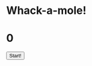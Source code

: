 <html lang="en">
<head>
  <meta charset="UTF-8">
  <title>Whack A Mole!</title>
  <link href='https://fonts.googleapis.com/css?family=Amatic+SC:400,700' rel='stylesheet' type='text/css'>
  <link rel="stylesheet" href="style.css">
</head>
<body>
  
  <h1>Whack-a-mole!</h1>
  <h1 class="score"> 0</h1>
  <div class = "start">
  <button onClick="startGame()">Start!</button>
  </div>

  <div class="game">
    <div class="hole hole1">
      <div class="mole"></div>
    </div>
    <div class="hole hole2">
      <div class="mole"></div>
    </div>
    <div class="hole hole3">
      <div class="mole"></div>
    </div>
    <div class="hole hole4">
      <div class="mole"></div>
    </div>
    <div class="hole hole5">
      <div class="mole"></div>
    </div>
    <div class="hole hole6">
      <div class="mole"></div>
    </div>
  <div class="hole hole7">
    <div class="mole"></div>
  </div>
  <div class="hole hole8">
    <div class="mole"></div>
  </div>
  <div class="hole hole9">
    <div class="mole"></div>
  </div>
</div>

<script src="script.js"></script>
</body>
</html>